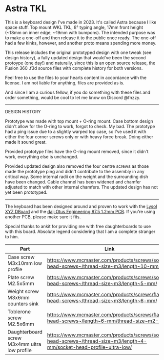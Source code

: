 # Astra TKL
This is a keyboard design I've made in 2023. It's called Astra because I like space stuff. Top mount WKL TKL, 8° typing angle, 17mm front height (~18mm on inner edge, ~19mm with bumpons). The intended purpose was to make a one-off and then release it to the public once ready. The one-off had a few kinks, however, and another proto means spending more money.

This release includes the original prototyped design with one tweak (see design history), a fully updated design that would've been the second protoype (one day!) and naturally, since this is an open source release, the Fusion 360 .f3d source files with complete history for both versions.

Feel free to use the files to your hearts content in accordance with the license. I am not liable for anything, files are provided as is.

And since I am a curious fellow, if you do something with these files and order something, would be cool to let me know on Discord @fnzzy.
***
DESIGN HISTORY

Prototype was made with top mount + O-ring mount. Case bottom design didn't allow for the O-ring to work, forgot to check. My bad. The prototype had a ping issue due to a slightly warped top case, so I've used it with either the four corner screws only or with heavy force break. Doing either made it sound great.

Provided prototype files have the O-ring mount removed, since it didn't work, everything else is unchanged.

Provided updated design also removed the four centre screws as those made the prototype ping and didn't contribute to the assembly in any critical way. Some internal radii on the weight and the surrounding dish have been changed. Cable channel has been widened and chamfer adjusted to match with other internal chamfers. The updated design has not yet been prototyped.
***
The keyboard has been designed around and proven to work with the [Lysol XYZ DBoard](https://github.com/lyso1/Lysol-XYZ-DBoard) and the [daji Otus Engineering 87.5 1.2mm PCB](https://dajikeyboards.com/products/otus-engineering-87-5-pcb). If you're using another PCB, please make sure it fits.

Special thanks to ankit for providing me with free daughterboards to use with this board. Absolute legend considering that I am a complete stranger to him.

| Part  | Link |
| ------------- | ------------- |
| Case screw M3x10mm low profile  | https://www.mcmaster.com/products/screws/socket-head-screws~/thread-size~m3/length~10-mm/  |
| Plate screw M2.5x5mm | https://www.mcmaster.com/products/screws/socket-head-screws~/thread-size~m3/length~5-mm/  |
| Weight screw M3x6mm counters sink | https://www.mcmaster.com/products/screws/flat-head-screws~/thread-size~m3/length~6-mm/  |
| Toblerone screw M2.5x6mm | https://www.mcmaster.com/products/screws/flat-head-screws~/length~6-mm/thread-size~m2-5/  |
| Daughterboard screw M3x4mm ultra low profile | https://www.mcmaster.com/products/screws/socket-head-screws~/thread-size~m3/length~4-mm/socket-head-profile~ultra-low/  |
